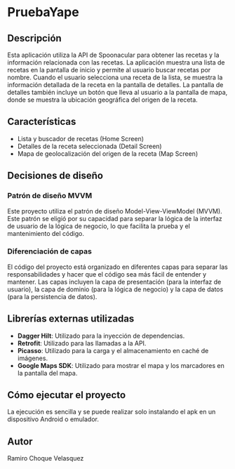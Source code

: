 # PruebaYape

## Descripción

Esta aplicación utiliza la API de Spoonacular para obtener las recetas y la información relacionada con las recetas. La aplicación muestra una
lista de recetas en la pantalla de inicio y permite al usuario buscar recetas por nombre. Cuando el usuario selecciona 
una receta de la lista, se muestra la información detallada de la receta en la pantalla de detalles. 
La pantalla de detalles también incluye un botón que lleva al usuario a la pantalla de mapa, 
donde se muestra la ubicación geográfica del origen de la receta.

## Características

- Lista y buscador de recetas (Home Screen)
- Detalles de la receta seleccionada (Detail Screen)
- Mapa de geolocalización del origen de la receta (Map Screen)

## Decisiones de diseño

### Patrón de diseño MVVM

Este proyecto utiliza el patrón de diseño Model-View-ViewModel (MVVM). Este patrón se eligió por su capacidad para separar la lógica de la interfaz de usuario de la lógica de negocio, lo que facilita la prueba y el mantenimiento del código.

### Diferenciación de capas

El código del proyecto está organizado en diferentes capas para separar las responsabilidades y hacer que el código sea más 
fácil de entender y mantener. Las capas incluyen la capa de presentación (para la interfaz de usuario), 
la capa de dominio (para la lógica de negocio) y la capa de datos (para la persistencia de datos).

## Librerías externas utilizadas

- **Dagger Hilt**: Utilizado para la inyección de dependencias.
- **Retrofit**: Utilizado para las llamadas a la API.
- **Picasso**: Utilizado para la carga y el almacenamiento en caché de imágenes.
- **Google Maps SDK**: Utilizado para mostrar el mapa y los marcadores en la pantalla del mapa.

## Cómo ejecutar el proyecto

La ejecución es sencilla y se puede realizar solo instalando el apk en un dispositivo Android o emulador.

## Autor

Ramiro Choque Velasquez